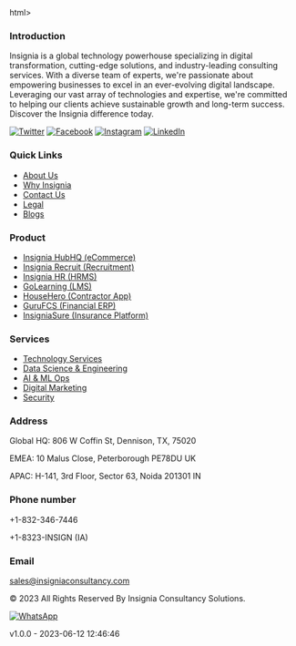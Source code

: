 <!DOCTYPE html> html>
<html lang="en">
<head>
    <meta charset="UTF-8">
    <meta name="viewport" content="width=device-width, initial-scale=1.0">
    <title>Footer Example</title>
    <link rel="stylesheet" href="footer.css">
</head>
<body>
    <footer>
        <div class="footer-container">
            <div class="footer-section">
                <h3>Introduction</h3>
                <p>
                    Insignia is a global technology powerhouse specializing in digital transformation, cutting-edge solutions, and industry-leading consulting services. With a diverse team of experts, we're passionate about empowering businesses to excel in an ever-evolving digital landscape. Leveraging our vast array of technologies and expertise, we're committed to helping our clients achieve sustainable growth and long-term success. Discover the Insignia difference today.
                </p>
                <div class="social-media">
                    <a href="#"><img src="twitter-icon.png" alt="Twitter"></a>
                    <a href="#"><img src="facebook-icon.png" alt="Facebook"></a>
                    <a href="#"><img src="instagram-icon.png" alt="Instagram"></a>
                    <a href="#"><img src="linkedin-icon.png" alt="LinkedIn"></a>
                </div>
            </div>
            <div class="footer-section">
                <h3>Quick Links</h3>
                <ul>
                    <li><a href="#">About Us</a></li>
                    <li><a href="#">Why Insignia</a></li>
                    <li><a href="#">Contact Us</a></li>
                    <li><a href="#">Legal</a></li>
                    <li><a href="#">Blogs</a></li>
                </ul>
            </div>
            <div class="footer-section">
                <h3>Product</h3>
                <ul>
                    <li><a href="#">Insignia HubHQ (eCommerce)</a></li>
                    <li><a href="#">Insignia Recruit (Recruitment)</a></li>
                    <li><a href="#">Insignia HR (HRMS)</a></li>
                    <li><a href="#">GoLearning (LMS)</a></li>
                    <li><a href="#">HouseHero (Contractor App)</a></li>
                    <li><a href="#">GuruFCS (Financial ERP)</a></li>
                    <li><a href="#">InsigniaSure (Insurance Platform)</a></li>
                </ul>
            </div>
            <div class="footer-section">
                <h3>Services</h3>
                <ul>
                    <li><a href="#">Technology Services</a></li>
                    <li><a href="#">Data Science & Engineering</a></li>
                    <li><a href="#">AI & ML Ops</a></li>
                    <li><a href="#">Digital Marketing</a></li>
                    <li><a href="#">Security</a></li>
                </ul>
            </div>
            <div class="footer-section">
                <h3>Address</h3>
                <p>Global HQ: 806 W Coffin St, Dennison, TX, 75020</p>
                <p>EMEA: 10 Malus Close, Peterborough PE78DU UK</p>
                <p>APAC: H-141, 3rd Floor, Sector 63, Noida 201301 IN</p>
            </div>
            <div class="footer-section">
                <h3>Phone number</h3>
                <p>+1-832-346-7446</p>
                <p>+1-8323-INSIGN (IA)</p>
            </div>
            <div class="footer-section">
                <h3>Email</h3>
                <p><a href="mailto:sales@insigniaconsultancy.com">sales@insigniaconsultancy.com</a></p>
            </div>
        </div>
        <div class="footer-bottom">
            <p>© 2023 All Rights Reserved By Insignia Consultancy Solutions.</p>
            <div class="version-info">
                <a href="#"><img src="==" alt="WhatsApp"></a>
                <p>v1.0.0 - 2023-06-12 12:46:46</p>
            </div>
        </div>
    </footer>
</body>
</html>
